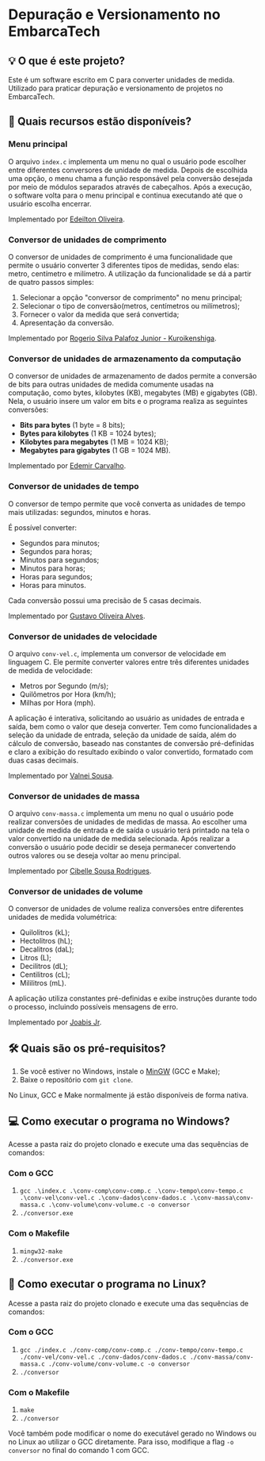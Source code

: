 # Depuração e Versionamento no EmbarcaTech

## 💡 O que é este projeto?

Este é um software escrito em C para converter unidades de medida. Utilizado para praticar depuração e versionamento de projetos no EmbarcaTech.

## 🔎 Quais recursos estão disponíveis?

### Menu principal

O arquivo `index.c` implementa um menu no qual o usuário pode escolher entre diferentes conversores de unidade de medida. Depois de escolhida uma opção, o menu chama a função responsável pela conversão desejada por meio de módulos separados através de cabeçalhos. Após a execução, o software volta para o menu principal e continua executando até que o usuário escolha encerrar.

Implementado por [Edeilton Oliveira](https://www.linkedin.com/in/edeiltonso/).

### Conversor de unidades de comprimento

O conversor de unidades de comprimento é uma funcionalidade que permite o usuário converter 3 diferentes tipos de medidas, sendo elas: metro, centímetro e milímetro. A utilização da funcionalidade se dá a partir de quatro passos simples:

1. Selecionar a opção "conversor de comprimento" no menu principal;
2. Selecionar o tipo de conversão(metros, centímetros ou milímetros);
3. Fornecer o valor da medida que será convertida;
4. Apresentação da conversão.

Implementado por [Rogerio Silva Palafoz Junior - Kuroikenshiga](https://github.com/Kuroikenshiga).

### Conversor de unidades de armazenamento da computação

O conversor de unidades de armazenamento de dados permite a conversão de bits para outras unidades de medida comumente usadas na computação, como bytes, kilobytes (KB), megabytes (MB) e gigabytes (GB). Nela, o usuário insere um valor em bits e o programa realiza as seguintes conversões:

- **Bits para bytes** (1 byte = 8 bits);
- **Bytes para kilobytes** (1 KB = 1024 bytes);
- **Kilobytes para megabytes** (1 MB = 1024 KB);
- **Megabytes para gigabytes** (1 GB = 1024 MB).

Implementado por [Edemir Carvalho](https://github.com/demyshow).

### Conversor de unidades de tempo

O conversor de tempo permite que você converta as unidades de tempo mais utilizadas: segundos, minutos e horas.

É possível converter:

- Segundos para minutos;
- Segundos para horas;
- Minutos para segundos;
- Minutos para horas;
- Horas para segundos;
- Horas para minutos.

Cada conversão possui uma precisão de 5 casas decimais.

Implementado por [Gustavo Oliveira Alves](https://github.com/Astorolus-11).

### Conversor de unidades de velocidade

O arquivo `conv-vel.c`, implementa um conversor de velocidade em linguagem C. Ele permite converter valores entre três diferentes unidades de medida de velocidade:

- Metros por Segundo (m/s);
- Quilômetros por Hora (km/h);
- Milhas por Hora (mph).

A aplicação é interativa, solicitando ao usuário as unidades de entrada e saída, bem como o valor que deseja converter. Tem como funcionalidades a seleção da unidade de entrada, seleção da unidade de saída, além do cálculo de conversão, baseado nas constantes de conversão pré-definidas e claro a exibição do resultado exibindo o valor convertido, formatado com duas casas decimais.

Implementado por [Valnei Sousa](https://www.linkedin.com/in/valnei-sousa-45a831286/).

### Conversor de unidades de massa

O arquivo `conv-massa.c` implementa um menu no qual o usuário pode realizar conversões de unidades de medidas de massa. Ao escolher uma unidade de medida de entrada e de saída o usuário terá printado na tela o valor convertido na unidade de medida selecionada. Após realizar a conversão o usuário pode decidir se deseja permanecer convertendo outros valores ou se deseja voltar ao menu principal.

Implementado por [Cibelle Sousa Rodrigues](https://github.com/CibelleSousa).

### Conversor de unidades de volume

O conversor de unidades de volume realiza conversões entre diferentes unidades de medida volumétrica:

- Quilolitros (kL);
- Hectolitros (hL);
- Decalitros (daL);
- Litros (L);
- Decilitros (dL);
- Centilitros (cL);
- Mililitros (mL).

A aplicação utiliza constantes pré-definidas e exibe instruções durante todo o processo, incluindo possíveis mensagens de erro.

Implementado por [Joabis Jr](https://github.com/Joabis25).

## 🛠 Quais são os pré-requisitos?

1. Se você estiver no Windows, instale o [MinGW](https://sourceforge.net/projects/mingw/) (GCC e Make);
2. Baixe o repositório com `git clone`.

No Linux, GCC e Make normalmente já estão disponíveis de forma nativa.

## 💻 Como executar o programa no Windows?

Acesse a pasta raiz do projeto clonado e execute uma das sequências de comandos:

### Com o GCC
1. `gcc .\index.c .\conv-comp\conv-comp.c .\conv-tempo\conv-tempo.c .\conv-vel\conv-vel.c .\conv-dados\conv-dados.c .\conv-massa\conv-massa.c .\conv-volume\conv-volume.c -o conversor`
2. `./conversor.exe`

### Com o Makefile
1. `mingw32-make`
2. `./conversor.exe`

## 🐧 Como executar o programa no Linux?

Acesse a pasta raiz do projeto clonado e execute uma das sequências de comandos:

### Com o GCC
1. `gcc ./index.c ./conv-comp/conv-comp.c ./conv-tempo/conv-tempo.c ./conv-vel/conv-vel.c ./conv-dados/conv-dados.c ./conv-massa/conv-massa.c ./conv-volume/conv-volume.c -o conversor`
2. `./conversor`

### Com o Makefile
1. `make`
2. `./conversor`

Você também pode modificar o nome do executável gerado no Windows ou no Linux ao utilizar o GCC diretamente. Para isso, modifique a flag `-o conversor` no final do comando 1 com GCC.